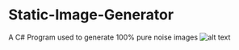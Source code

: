 # Static-Image-Generator
A C# Program used to generate 100% pure noise images
![alt text](https://i.imgur.com/ioTtjJw.png)
